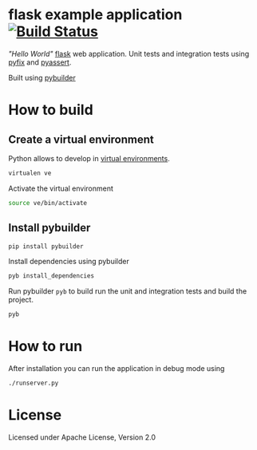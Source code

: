 # flask example application [![Build Status](https://secure.travis-ci.org/pyclectic/flask-example.png)](http://travis-ci.org/pyclectic/flask-example)

*"Hello World"*
[flask](http://flask.pocoo.org/) web application.
Unit tests and integration tests using
[pyfix](http://github.com/pyclectic/pyfix)
and
[pyassert](http://github.com/pyclectic/pyassert).

Built using
[pybuilder](http://pybuilder.github.com)


# How to build

## Create a virtual environment

Python allows to develop in [virtual environments](http://pypi.python.org/pypi/virtualenv).

```bash
virtualen ve
```

Activate the virtual environment

```bash
source ve/bin/activate
```

## Install pybuilder

```bash
pip install pybuilder
```

 Install dependencies using pybuilder
```bash
pyb install_dependencies
```

Run pybuilder `pyb` to build run the unit and integration tests and build the project.
```bash
pyb
```

# How to run

After installation you can run the application in debug mode using
```bash
./runserver.py
```

# License

Licensed under Apache License, Version 2.0
